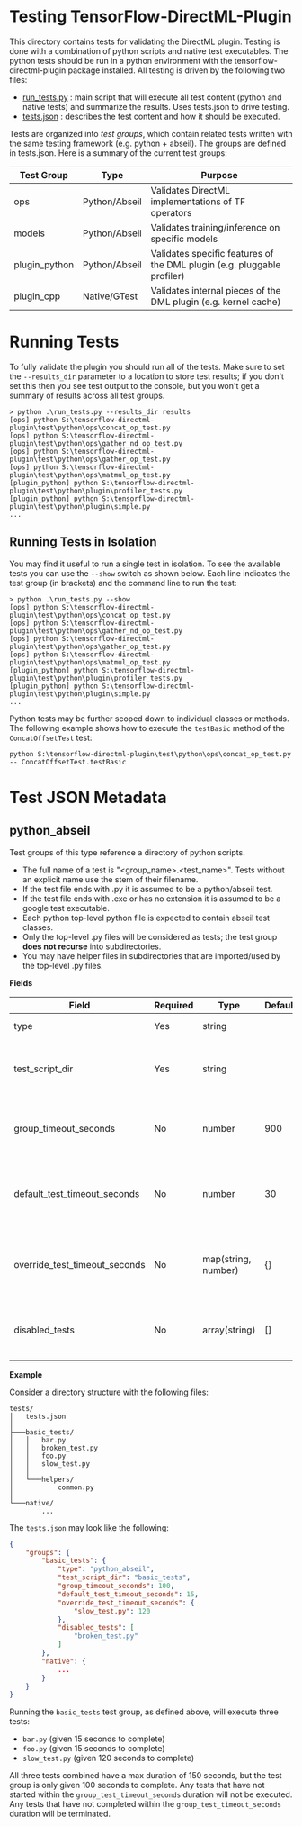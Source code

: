 # Testing TensorFlow-DirectML-Plugin

This directory contains tests for validating the DirectML plugin. Testing is done with a combination of python scripts and native test executables. The python tests should be run in a python environment with the tensorflow-directml-plugin package installed. All testing is driven by the following two files:

- [run_tests.py](run_tests.py) : main script that will execute all test content (python and native tests) and summarize the results. Uses tests.json to drive testing.
- [tests.json](tests.json) : describes the test content and how it should be executed.

Tests are organized into *test groups*, which contain related tests written with the same testing framework (e.g. python + abseil). The groups are defined in tests.json. Here is a summary of the current test groups:

| Test Group    | Type          | Purpose                                                                 |
| ------------- | ------------- | ----------------------------------------------------------------------- |
| ops           | Python/Abseil | Validates DirectML implementations of TF operators                      |
| models        | Python/Abseil | Validates training/inference on specific models                         |
| plugin_python | Python/Abseil | Validates specific features of the DML plugin (e.g. pluggable profiler) |
| plugin_cpp    | Native/GTest  | Validates internal pieces of the DML plugin (e.g. kernel cache)         |

# Running Tests

To fully validate the plugin you should run all of the tests. Make sure to set the `--results_dir` parameter to a location to store test results; if you don't set this then you see test output to the console, but you won't get a summary of results across all test groups.

```
> python .\run_tests.py --results_dir results
[ops] python S:\tensorflow-directml-plugin\test\python\ops\concat_op_test.py
[ops] python S:\tensorflow-directml-plugin\test\python\ops\gather_nd_op_test.py
[ops] python S:\tensorflow-directml-plugin\test\python\ops\gather_op_test.py
[ops] python S:\tensorflow-directml-plugin\test\python\ops\matmul_op_test.py
[plugin_python] python S:\tensorflow-directml-plugin\test\python\plugin\profiler_tests.py
[plugin_python] python S:\tensorflow-directml-plugin\test\python\plugin\simple.py
...
```

## Running Tests in Isolation

You may find it useful to run a single test in isolation. To see the available tests you can use the `--show` switch as shown below. Each line indicates the test group (in brackets) and the command line to run the test:

```
> python .\run_tests.py --show
[ops] python S:\tensorflow-directml-plugin\test\python\ops\concat_op_test.py
[ops] python S:\tensorflow-directml-plugin\test\python\ops\gather_nd_op_test.py
[ops] python S:\tensorflow-directml-plugin\test\python\ops\gather_op_test.py
[ops] python S:\tensorflow-directml-plugin\test\python\ops\matmul_op_test.py
[plugin_python] python S:\tensorflow-directml-plugin\test\python\plugin\profiler_tests.py
[plugin_python] python S:\tensorflow-directml-plugin\test\python\plugin\simple.py
...
```

Python tests may be further scoped down to individual classes or methods. The following example shows how to execute the `testBasic` method of the `ConcatOffsetTest` test:

```
python S:\tensorflow-directml-plugin\test\python\ops\concat_op_test.py -- ConcatOffsetTest.testBasic
```

# Test JSON Metadata

## python_abseil 

Test groups of this type reference a directory of python scripts. 

- The full name of a test is "<group_name>.<test_name>". Tests without an explicit name use the stem of their filename.
- If the test file ends with .py it is assumed to be a python/abseil test.
- If the test file ends with .exe or has no extension it is assumed to be a google test executable.
- Each python top-level python file is expected to contain abseil test classes. 
- Only the top-level .py files will be considered as tests; the test group **does not recurse** into subdirectories. 
- You may have helper files in subdirectories that are imported/used by the top-level .py files.

**Fields**

| Field                         | Required | Type                | Default | Description                                                                  |
| ----------------------------- | -------- | ------------------- | ------- | ---------------------------------------------------------------------------- |
| type                          | Yes      | string              |         | Must be "python_abseil".                                                     |
| test_script_dir               | Yes      | string              |         | Directory (relative to tests.json) containing the test scripts.              |
| group_timeout_seconds         | No       | number              | 900     | Max number of seconds to wait for all tests in the group to complete.        |
| default_test_timeout_seconds  | No       | number              | 30      | Max number of seconds each test script can run before being terminated.      |
| override_test_timeout_seconds | No       | map(string, number) | {}      | Max number of seconds specific test scripts can run before being terminated. |
| disabled_tests                | No       | array(string)       | []      | Names of scripts in test_script_dir to skip executing.                       |

**Example**

Consider a directory structure with the following files:
```
tests/
│   tests.json
│
├───basic_tests/
│   │   bar.py
│   │   broken_test.py
│   │   foo.py
│   │   slow_test.py
│   │
│   └───helpers/
│           common.py
│
└───native/
        ...
```

The `tests.json` may look like the following:

```json
{
    "groups": {
        "basic_tests": {
            "type": "python_abseil",
            "test_script_dir": "basic_tests",
            "group_timeout_seconds": 100,
            "default_test_timeout_seconds": 15,
            "override_test_timeout_seconds": {
                "slow_test.py": 120
            },
            "disabled_tests": [
                "broken_test.py"
            ]
        },
        "native": {
            ...
        }
    }
}
```

Running the `basic_tests` test group, as defined above, will execute three tests: 
- `bar.py` (given 15 seconds to complete)
- `foo.py` (given 15 seconds to complete)
- `slow_test.py` (given 120 seconds to complete)

All three tests combined have a max duration of 150 seconds, but the test group is only given 100 seconds to complete. Any tests that have not started within the `group_test_timeout_seconds` duration will not be executed. Any tests that have not completed within the `group_test_timeout_seconds` duration will be terminated.
